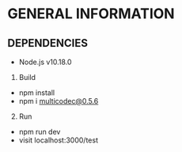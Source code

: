# GENERAL INFORMATION

## DEPENDENCIES

- Node.js v10.18.0

1. Build

- npm install
- npm i multicodec@0.5.6

2. Run

- npm run dev
- visit localhost:3000/test
